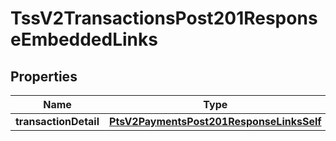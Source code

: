 
# TssV2TransactionsPost201ResponseEmbeddedLinks

## Properties
Name | Type | Description | Notes
------------ | ------------- | ------------- | -------------
**transactionDetail** | [**PtsV2PaymentsPost201ResponseLinksSelf**](PtsV2PaymentsPost201ResponseLinksSelf.md) |  |  [optional]



